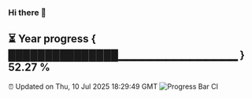 ### Hi there 👋
⏳ Year progress { ███████████████▁▁▁▁▁▁▁▁▁▁▁▁▁▁▁ } 52.27 %
---
⏰ Updated on Thu, 10 Jul 2025 18:29:49 GMT
![Progress Bar CI](https://github.com/liununu/liununu/workflows/Progress%20Bar%20CI/badge.svg)
